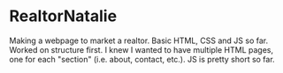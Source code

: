 # RealtorNatalie
Making a webpage to market a realtor. Basic HTML, CSS and JS so far. Worked on structure first. I knew I wanted to have multiple HTML pages, one for each "section" (i.e. about, contact, etc.). JS is pretty short so far. 
